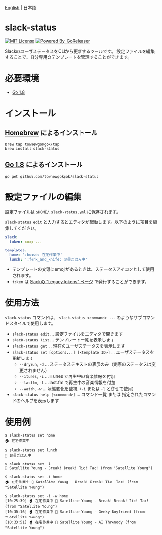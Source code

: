 [English](README.md) | 日本語

# slack-status

[![MIT License](https://img.shields.io/badge/license-MIT-brightgreen.svg?style=flat-square)](LICENSE)
[![Powered By: GoReleaser](https://img.shields.io/badge/powered%20by-goreleaser-green.svg?style=flat-square)](https://github.com/goreleaser)

SlackのユーザステータスをCLIから更新するツールです。
設定ファイルを編集することで、自分専用のテンプレートを管理することができます。

# 必要環境

- [Go 1.8](https://golang.org/)

# インストール

## [Homebrew](https://brew.sh/) によるインストール

```
brew tap townewgokgok/tap
brew install slack-status
```

## [Go 1.8](https://golang.org/) によるインストール

```
go get github.com/townewgokgok/slack-status
```

# 設定ファイルの編集

設定ファイルは `$HOME/.slack-status.yml` に保存されます。

`slack-status edit` と入力するとエディタが起動します。以下のように項目を編集してください。

```yaml
slack:
  token: xoxp-...

templates:
  home: ':house: 在宅作業中'
  lunch: ':fork_and_knife: お昼ごはん中'
```

- テンプレートの文頭にemojiがあるときは、ステータスアイコンとして使用されます。
- `token` は [Slackの "Legacy tokens" ページ](https://api.slack.com/custom-integrations/legacy-tokens) で発行することができます。

# 使用方法

`slack-status` コマンドは、 `slack-status <command> ...` のようなサブコマンドスタイルで使用します。

- `slack-status edit` … 設定ファイルをエディタで開きます
- `slack-status list` … テンプレート一覧を表示します
- `slack-status get` … 現在のユーザステータスを表示します
- `slack-status set [options...] [<template ID>]` … ユーザステータスを更新します
  - `--dryrun`, `-d` … ステータステキストの表示のみ（実際のステータスは変更されません）
  - `--itunes`, `-i` … iTunes で再生中の音楽情報を付加
  - `--lastfm`, `-l` … last.fm で再生中の音楽情報を付加
  - `--watch`, `-w` … 状態変化を監視（`-i` または `-l` と併せて使用）
- `slack-status help [<command>]` … コマンド一覧 または 指定されたコマンドのヘルプを表示します

# 使用例

```
$ slack-status set home
🏠 在宅作業中
```

```
$ slack-status set lunch
🍴 お昼ごはん中
```

```
$ slack-status set -i
🎵 Satellite Young - Break! Break! Tic! Tac! (from "Satellite Young")
```

```
$ slack-status set -i home
🏠 在宅作業中 🎵 Satellite Young - Break! Break! Tic! Tac! (from "Satellite Young")
```

```
$ slack-status set -i -w home
[10:25:39] 🏠 在宅作業中 🎵 Satellite Young - Break! Break! Tic! Tac! (from "Satellite Young")
[10:30:16] 🏠 在宅作業中 🎵 Satellite Young - Geeky Boyfriend (from "Satellite Young")
[10:33:51] 🏠 在宅作業中 🎵 Satellite Young - AI Threnody (from "Satellite Young")
```
